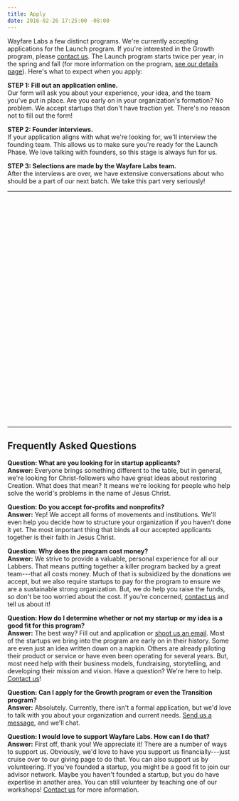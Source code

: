 ```yaml
---
title: Apply
date: 2016-02-26 17:25:00 -08:00
---
```


Wayfare Labs a few distinct programs. We're currently accepting applications for the Launch program. If you're interested in the Growth program, please [contact us](/contact). The Launch program starts twice per year, in the spring and fall (for more information on the program, [see our details page](/programs)). Here's what to expect when you apply:

**STEP 1: Fill out an application online.**  
Our form will ask you about your experience, your idea, and the team you've put in place. Are you early on in your organization's formation? No problem. We accept startups that don't have traction yet. There's no reason not to fill out the form!

**STEP 2: Founder interviews.**  
If your application aligns with what we're looking for, we'll interview the founding team. This allows us to make sure you're ready for the Launch Phase. We love talking with founders, so this stage is always fun for us.

**STEP 3: Selections are made by the Wayfare Labs team.**  
After the interviews are over, we have extensive conversations about who should be a part of our next batch. We take this part very seriously!

----

<div class="typeform-widget" data-url="https://wayfare.typeform.com/to/gRbyfY" data-text="Wayfare Labs Launch Program Application" style="width:100%;height:500px;"></div>
<script>(function(){var qs,js,q,s,d=document,gi=d.getElementById,ce=d.createElement,gt=d.getElementsByTagName,id='typef_orm',b='https://s3-eu-west-1.amazonaws.com/share.typeform.com/';if(!gi.call(d,id)){js=ce.call(d,'script');js.id=id;js.src=b+'widget.js';q=gt.call(d,'script')[0];q.parentNode.insertBefore(js,q)}})()</script>

----

## Frequently Asked Questions

**Question: What are you looking for in startup applicants?**  
**Answer:** Everyone brings something different to the table, but in general, we're looking for Christ-followers who have great ideas about restoring Creation. What does that mean? It means we're looking for people who help solve the world's problems in the name of Jesus Christ.

**Question: Do you accept for-profits and nonprofits?**  
**Answer:** Yep! We accept all forms of movements and institutions. We'll even help you decide how to structure your organization if you haven't done it yet. The most important thing that binds all our accepted applicants together is their faith in Jesus Christ.

**Question: Why does the program cost money?**  
**Answer:** We strive to provide a valuable, personal experience for all our Labbers. That means putting together a killer program backed by a great team---that all costs money. Much of that is subsidized by the donations we accept, but we also require startups to pay for the program to ensure we are a sustainable strong organization. But, we do help you raise the funds, so don't be too worried about the cost. If you're concerned, [contact us](/contact) and tell us about it!

**Question: How do I determine whether or not my startup or my idea is a good fit for this program?**  
**Answer:** The best way? Fill out and application or [shoot us an email](/contact). Most of the startups we bring into the program are early on in their history. Some are even just an idea written down on a napkin. Others are already piloting their product or service or have even been operating for several years. But, most need help with their business models, fundraising, storytelling, and developing their mission and vision. Have a question? We're here to help. [Contact us](/contact)!

**Question: Can I apply for the Growth program or even the Transition program?**  
**Answer:** Absolutely. Currently, there isn't a formal application, but we'd love to talk with you about your organization and current needs. [Send us a message](/contact), and we'll chat.

**Question: I would love to support Wayfare Labs. How can I do that?**  
**Answer:** First off, thank you! We appreciate it! There are a number of ways to support us. Obviously, we'd love to have you support us financially---just cruise over to our giving page to do that. You can also support us by volunteering. If you've founded a startup, you might be a good fit to join our advisor network. Maybe you haven't founded a startup, but you do have expertise in another area. You can still volunteer by teaching one of our workshops! [Contact us](/contact) for more information.

